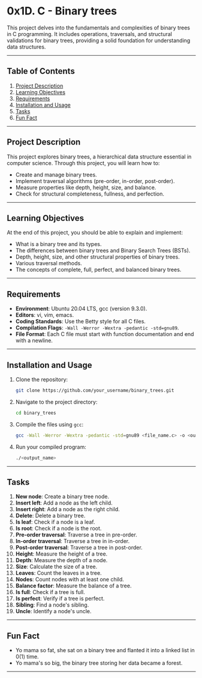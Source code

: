 
# 0x1D. C - Binary trees

This project delves into the fundamentals and complexities of binary trees in C programming. It includes operations, traversals, and structural validations for binary trees, providing a solid foundation for understanding data structures.

---

## Table of Contents
1. [Project Description](#project-description)
2. [Learning Objectives](#learning-objectives)
3. [Requirements](#requirements)
4. [Installation and Usage](#installation-and-usage)
5. [Tasks](#tasks)
6. [Fun Fact](#fun-fact)

---

## Project Description
This project explores binary trees, a hierarchical data structure essential in computer science. Through this project, you will learn how to:
- Create and manage binary trees.
- Implement traversal algorithms (pre-order, in-order, post-order).
- Measure properties like depth, height, size, and balance.
- Check for structural completeness, fullness, and perfection.

---

## Learning Objectives
At the end of this project, you should be able to explain and implement:
- What is a binary tree and its types.
- The differences between binary trees and Binary Search Trees (BSTs).
- Depth, height, size, and other structural properties of binary trees.
- Various traversal methods.
- The concepts of complete, full, perfect, and balanced binary trees.

---

## Requirements
- **Environment**: Ubuntu 20.04 LTS, gcc (version 9.3.0).
- **Editors**: vi, vim, emacs.
- **Coding Standards**: Use the Betty style for all C files.
- **Compilation Flags**: `-Wall -Werror -Wextra -pedantic -std=gnu89`.
- **File Format**: Each C file must start with function documentation and end with a newline.

---

## Installation and Usage
1. Clone the repository:
   ```bash
   git clone https://github.com/your_username/binary_trees.git
   ```
2. Navigate to the project directory:
   ```bash
   cd binary_trees
   ```
3. Compile the files using `gcc`:
   ```bash
   gcc -Wall -Werror -Wextra -pedantic -std=gnu89 <file_name.c> -o <output_name>
   ```
4. Run your compiled program:
   ```bash
   ./<output_name>
   ```

---

## Tasks
1. **New node**: Create a binary tree node.
2. **Insert left**: Add a node as the left child.
3. **Insert right**: Add a node as the right child.
4. **Delete**: Delete a binary tree.
5. **Is leaf**: Check if a node is a leaf.
6. **Is root**: Check if a node is the root.
7. **Pre-order traversal**: Traverse a tree in pre-order.
8. **In-order traversal**: Traverse a tree in in-order.
9. **Post-order traversal**: Traverse a tree in post-order.
10. **Height**: Measure the height of a tree.
11. **Depth**: Measure the depth of a node.
12. **Size**: Calculate the size of a tree.
13. **Leaves**: Count the leaves in a tree.
14. **Nodes**: Count nodes with at least one child.
15. **Balance factor**: Measure the balance of a tree.
16. **Is full**: Check if a tree is full.
17. **Is perfect**: Verify if a tree is perfect.
18. **Sibling**: Find a node's sibling.
19. **Uncle**: Identify a node's uncle.

---

## Fun Fact
- Yo mama so fat, she sat on a binary tree and flanted it into a linked list in 0(1) time.
- Yo mama's so big, the binary tree storing her data became a forest.

---